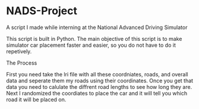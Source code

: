 # NADS-Project
A script I made while interning at the National Advanced Driving Simulator

This script is built in Python. The main objective of this script is to make simulator car placement faster and easier, so you do not have to do it repetively. 

The Process 

First you need take the lri file with all these coordniates, roads, and overall data and seperate them my roads using their coordinates. Once you get that data you need to calulate the diffrent road lengths to see how long they are. Next I randomized the coordiates to place the car and it will tell you which road it will be placed on. 
